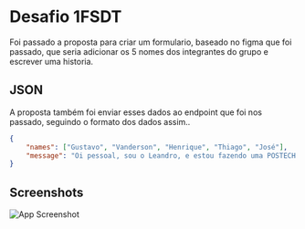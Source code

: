 # Desafio 1FSDT

Foi passado a proposta para criar um formulario, baseado no figma que foi passado, que seria adicionar os 5 nomes dos integrantes do grupo e escrever uma historia.

## JSON

A proposta também foi enviar esses dados ao endpoint que foi nos passado, seguindo o formato dos dados assim..

```json
{
	"names": ["Gustavo", "Vanderson", "Henrique", "Thiago", "José"],
	"message": "Oi pessoal, sou o Leandro, e estou fazendo uma POSTECH na FIAP no curso de Full Stack! …"
}
```

## Screenshots

![App Screenshot](https://github.com/leandrolombaldo/primeiro-desafio-postech/blob/main/assets/print-postech-leandro-lombaldo.png?raw=true)
